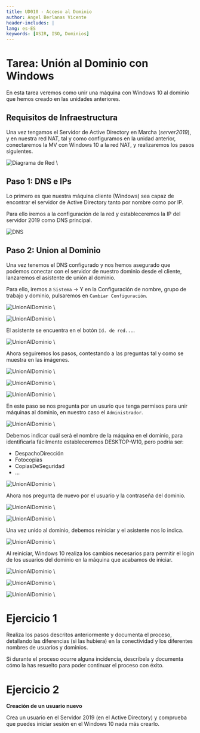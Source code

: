 ```yaml
---
title: UD010 - Acceso al Dominio
author: Angel Berlanas Vicente
header-includes: |
lang: es-ES
keywords: [ASIR, ISO, Dominios]
---
```


# Tarea: Unión al Dominio con Windows

En esta tarea veremos como unir una máquina con Windows 10  al dominio que hemos creado en las unidades anteriores.

## Requisitos de Infraestructura

Una vez tengamos el Servidor de Active Directory en Marcha (_server2019_), y en nuestra red NAT, tal y como configuramos en la unidad anterior, conectaremos la MV con Windows 10 a la red NAT, y realizaremos los pasos siguientes.

![Diagrama de Red](UnionAlDominio/Diagrama_RedNATWindows.png)
\ 

## Paso 1: DNS e IPs

Lo primero es que nuestra máquina cliente (Windows) sea capaz de encontrar el servidor de Active Directory tanto por nombre como por IP.

Para ello iremos a la configuración de la red y estableceremos la IP del servidor 2019 como DNS principal. 

![DNS](UnionAlDominio/JoinWindows10_00.png)

## Paso 2: Union al Dominio

Una vez tenemos el DNS configurado y nos hemos asegurado que podemos conectar con el servidor de nuestro dominio desde el cliente, lanzaremos el asistente de unión al dominio. 

Para ello, iremos a `Sistema` -> Y en la Configuración de nombre, grupo de trabajo y dominio, pulsaremos en `Cambiar Configuración`.

![UnionAlDominio](UnionAlDominio/JoinWindows10_01.png)
\

![UnionAlDominio](UnionAlDominio/JoinWindows10_02.png)
\

El asistente se encuentra en el botón `Id. de red...`.

![UnionAlDominio](UnionAlDominio/JoinWindows10_03.png)
\

Ahora seguiremos los pasos, contestando a las preguntas tal y como se muestra en las imágenes.

![UnionAlDominio](UnionAlDominio/JoinWindows10_04.png)
\

![UnionAlDominio](UnionAlDominio/JoinWindows10_05.png)
\

![UnionAlDominio](UnionAlDominio/JoinWindows10_06.png)
\

En este paso se nos pregunta por un usurio que tenga permisos para unir máquinas al dominio, en nuestro caso el `Administrador`. 

![UnionAlDominio](UnionAlDominio/JoinWindows10_07.png)
\

Debemos indicar cuál será el nombre de la máquina en el dominio, para identificarla fácilmente estableceremos DESKTOP-W10, pero podría ser:

* DespachoDirección
* Fotocopias
* CopiasDeSeguridad
* ...

![UnionAlDominio](UnionAlDominio/JoinWindows10_08.png)
\

Ahora nos pregunta de nuevo por el usuario y la contraseña del dominio.

![UnionAlDominio](UnionAlDominio/JoinWindows10_09.png)
\

![UnionAlDominio](UnionAlDominio/JoinWindows10_10.png)
\

Una vez unido al dominio, debemos reiniciar y el asistente nos lo indica.

![UnionAlDominio](UnionAlDominio/JoinWindows10_11.png)
\


Al reiniciar, Windows 10 realiza los cambios necesarios para permitir el login de los usuarios del dominio en la máquina que acabamos de iniciar.

![UnionAlDominio](UnionAlDominio/JoinWindows10_12.png)
\

![UnionAlDominio](UnionAlDominio/JoinWindows10_13.png)
\

![UnionAlDominio](UnionAlDominio/JoinWindows10_14.png)
\

# Ejercicio 1

Realiza los pasos descritos anteriormente y documenta el proceso, detallando las diferencias (si las hubiera) en la conectividad y los diferentes nombres de usuarios y dominios.

Si durante el proceso ocurre alguna incidencia, describela y documenta cómo la has resuelto para poder continuar el proceso con éxito.

# Ejercicio 2

**Creación de un usuario nuevo**

Crea un usuario en el Servidor 2019 (en el Active Directory) y comprueba que puedes iniciar sesión en el Windows 10 nada más crearlo.

